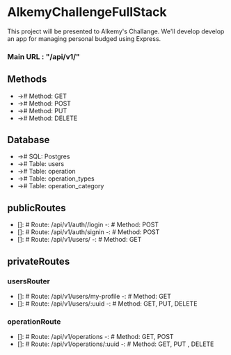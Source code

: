 # AlkemyChallengeFullStack

This project will be presented to Alkemy's Challange.
We'll develop develop an app for managing personal budged
using Express.

### Main URL : "/api/v1/"

## Methods

- -># Method: GET
- -># Method: POST
- -># Method: PUT
- -># Method: DELETE

## Database 
- -># SQL: Postgres
- -># Table: users
- -># Table: operation
- -># Table: operation_types
- -># Table: operation_category

## publicRoutes

- []: # Route: /api/v1/auth//login
  -: # Method: POST
- []: # Route: /api/v1/auth/signin
  -: # Method: POST
- []: # Route: /api/v1/users/
  -: # Method: GET


## privateRoutes

### usersRouter

- []: # Route: /api/v1/users/my-profile
  -: # Method: GET
- []: # Route: /api/v1/users/:uuid
  -: # Method: GET, PUT, DELETE 
  
### operationRoute

- []: # Route: /api/v1/operations
  -: # Method: GET, POST
- []: # Route: /api/v1/operations/:uuid
  -: # Method: GET, PUT , DELETE  
